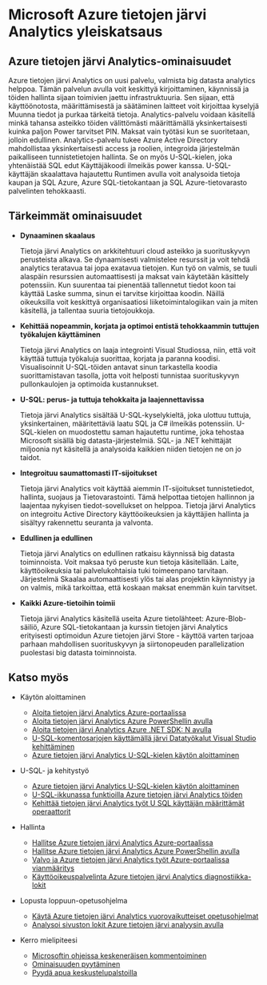 <properties 
   pageTitle="Yleistä Microsoft Azure tietojen järvi Analytics | Azure" 
   description="Tietoja järvi Analytics on Azure Big datasta laskenta-palvelu, jolla voit vaikuttavat yrityksen käyttöön saatu pilvipalvelussa, riippumatta siitä, missä se on ja sen koosta riippumatta tietojen havainnollistamisen tietojen avulla. Tietoja järvi Analytics mahdollistaa tämä helpoin, valitse eniten skaalattava ja eniten taloudellisia mahdollisella tavalla. " 
   services="data-lake-analytics" 
   documentationCenter="" 
   authors="edmacauley" 
   manager="jhubbard" 
   editor="cgronlun"/>
 
<tags
   ms.service="data-lake-analytics"
   ms.devlang="na"
   ms.topic="get-started-article"
   ms.tgt_pltfrm="na"
   ms.workload="big-data" 
   ms.date="05/16/2016"
   ms.author="edmaca"/>

# <a name="overview-of-microsoft-azure-data-lake-analytics"></a>Microsoft Azure tietojen järvi Analytics yleiskatsaus

## <a name="what-is-azure-data-lake-analytics"></a>Azure tietojen järvi Analytics-ominaisuudet

Azure tietojen järvi Analytics on uusi palvelu, valmista big datasta analytics helppoa. Tämän palvelun avulla voit keskittyä kirjoittaminen, käynnissä ja töiden hallinta sijaan toimivien jaettu infrastruktuuria. Sen sijaan, että käyttöönotosta, määrittämisestä ja säätäminen laitteet voit kirjoittaa kyselyjä Muunna tiedot ja purkaa tärkeitä tietoja. Analytics-palvelu voidaan käsitellä minkä tahansa asteikko töiden välittömästi määrittämällä yksinkertaisesti kuinka paljon Power tarvitset PIN. Maksat vain työtäsi kun se suoritetaan, jolloin edullinen. Analytics-palvelu tukee Azure Active Directory mahdollistaa yksinkertaisesti access ja roolien, integroida järjestelmän paikalliseen tunnistetietojen hallinta. Se on myös U-SQL-kielen, joka yhtenäistää SQL edut Käyttäjäkoodi ilmeikäs power kanssa. U-SQL-käyttäjän skaalattava hajautettu Runtimen avulla voit analysoida tietoja kaupan ja SQL Azure, Azure SQL-tietokantaan ja SQL Azure-tietovarasto palvelinten tehokkaasti.


## <a name="key-capabilities"></a>Tärkeimmät ominaisuudet

- **Dynaaminen skaalaus** 

    Tietoja järvi Analytics on arkkitehtuuri cloud asteikko ja suorituskyvyn perusteista alkava.  Se dynaamisesti valmistelee resurssit ja voit tehdä analytics teratavua tai jopa exatavua tietojen. Kun työ on valmis, se tuuli alaspäin resurssien automaattisesti ja maksat vain käytetään käsittely potenssiin. Kun suurentaa tai pienentää tallennetut tiedot koon tai käyttää Laske summa, sinun ei tarvitse kirjoittaa koodin. Näillä oikeuksilla voit keskittyä organisaatiosi liiketoimintalogiikan vain ja miten käsitellä, ja tallentaa suuria tietojoukkoja. 

- **Kehittää nopeammin, korjata ja optimoi entistä tehokkaammin tuttujen työkalujen käyttäminen**

    Tietoja järvi Analytics on laaja integrointi Visual Studiossa, niin, että voit käyttää tuttuja työkaluja suorittaa, korjata ja paranna koodisi. Visualisoinnit U-SQL-töiden antavat sinun tarkastella koodia suorittamistavan tasolla, jotta voit helposti tunnistaa suorituskyvyn pullonkaulojen ja optimoida kustannukset. 

- **U-SQL: perus- ja tuttuja tehokkaita ja laajennettavissa**

    Tietoja järvi Analytics sisältää U-SQL-kyselykieltä, joka ulottuu tuttuja, yksinkertainen, määritettäviä laatu SQL ja C# ilmeikäs potenssiin. U-SQL-kielen on muodostettu saman hajautettu runtime, joka tehostaa Microsoft sisällä big datasta-järjestelmiä. SQL- ja .NET kehittäjät miljoonia nyt käsitellä ja analysoida kaikkien niiden tietojen ne on jo taidot.

- **Integroituu saumattomasti IT-sijoitukset**

    Tietoja järvi Analytics voit käyttää aiemmin IT-sijoitukset tunnistetiedot, hallinta, suojaus ja Tietovarastointi. Tämä helpottaa tietojen hallinnon ja laajentaa nykyisen tiedot-sovellukset on helppoa. Tietoja järvi Analytics on integroitu Active Directory käyttöoikeuksien ja käyttäjien hallinta ja sisältyy rakennettu seuranta ja valvonta.

- **Edullinen ja edullinen**

    Tietoja järvi Analytics on edullinen ratkaisu käynnissä big datasta toiminnoista. Voit maksaa työ peruste kun tietoja käsitellään. Laite, käyttöoikeuksia tai palvelukohtaisia tuki toimeenpano tarvitaan. Järjestelmä Skaalaa automaattisesti ylös tai alas projektin käynnistyy ja on valmis, mikä tarkoittaa, että koskaan maksat enemmän kuin tarvitset. 

- **Kaikki Azure-tietoihin toimii**

    Tietoja järvi Analytics käsitellä useita Azure tietolähteet: Azure-Blob-säiliö, Azure SQL-tietokantaan ja kurssin tietojen järvi Analytics erityisesti optimoidun Azure tietojen järvi Store - käyttöä varten tarjoaa parhaan mahdollisen suorituskyvyn ja siirtonopeuden parallelization puolestasi big datasta toiminnoista.

## <a name="see-also"></a>Katso myös

- Käytön aloittaminen
    - [Aloita tietojen järvi Analytics Azure-portaalissa](data-lake-analytics-get-started-portal.md)
    - [Aloita tietojen järvi Analytics Azure PowerShellin avulla](data-lake-analytics-get-started-powershell.md)
    - [Aloita tietojen järvi Analytics Azure .NET SDK: N avulla](data-lake-analytics-get-started-net-sdk.md)
    - [U-SQL-komentosarjojen käyttämällä järvi Datatyökalut Visual Studio kehittäminen](data-lake-analytics-data-lake-tools-get-started.md)
    - [Azure tietojen järvi Analytics U-SQL-kielen käytön aloittaminen](data-lake-analytics-u-sql-get-started.md)
    
- U-SQL- ja kehitystyö
    - [Azure tietojen järvi Analytics U-SQL-kielen käytön aloittaminen](data-lake-analytics-u-sql-get-started.md)
    - [U-SQL-ikkunassa funktioilla Azure tietojen järvi Analytics töiden](data-lake-analytics-use-window-functions.md)
    - [Kehittää tietojen järvi Analytics työt U SQL käyttäjän määrittämät operaattorit](data-lake-analytics-u-sql-develop-user-defined-operators.md)
    
- Hallinta
    - [Hallitse Azure tietojen järvi Analytics Azure-portaalissa](data-lake-analytics-manage-use-portal.md)
    - [Hallitse Azure tietojen järvi Analytics Azure PowerShellin avulla](data-lake-analytics-manage-use-powershell.md)
    - [Valvo ja Azure tietojen järvi Analytics työt Azure-portaalissa vianmääritys](data-lake-analytics-monitor-and-troubleshoot-jobs-tutorial.md)
    - [Käyttöoikeuspalvelinta Azure tietojen järvi Analytics diagnostiikka-lokit](data-lake-analytics-diagnostic-logs.md)

- Lopusta loppuun-opetusohjelma
    - [Käytä Azure tietojen järvi Analytics vuorovaikutteiset opetusohjelmat](data-lake-analytics-use-interactive-tutorials.md)
    - [Analysoi sivuston lokit Azure tietojen järvi analyysin avulla](data-lake-analytics-analyze-weblogs.md)

- Kerro mielipiteesi
    - [Microsoftin ohjeissa keskeneräisen kommentoiminen](data-lake-analytics-documentation-backlog.md)
    - [Ominaisuuden pyytäminen](http://aka.ms/adlafeedback)
    - [Pyydä apua keskustelupalstoilla](http://aka.ms/adlaforums)



